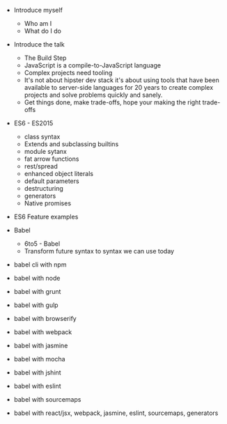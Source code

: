 * Introduce myself
  * Who am I
  * What do I do

* Introduce the talk
  * The Build Step
  * JavaScript is a compile-to-JavaScript language
  * Complex projects need tooling
  * It's not about hipster dev stack it's about using tools that have been available to server-side languages for 20 years to create complex projects and solve problems quickly and sanely.
  * Get things done, make trade-offs, hope your making the right trade-offs

* ES6 - ES2015
  * class syntax
  * Extends and subclassing builtins
  * module sytanx
  * fat arrow functions
  * rest/spread
  * enhanced object literals
  * default parameters
  * destructuring
  * generators
  * Native promises

* ES6 Feature examples

* Babel
  * 6to5 - Babel
  * Transform future syntax to syntax we can use today

* babel cli with npm
* babel with node
* babel with grunt
* babel with gulp
* babel with browserify
* babel with webpack
* babel with jasmine
* babel with mocha
* babel with jshint
* babel with eslint
* babel with sourcemaps
* babel with react/jsx, webpack, jasmine, eslint, sourcemaps, generators
